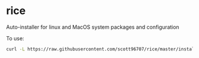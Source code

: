 # rice
Auto-installer for linux and MacOS system packages and configuration

To use:
``` bash
curl -L https://raw.githubusercontent.com/scott96707/rice/master/installer.sh | sudo sh
```
